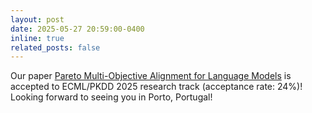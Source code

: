 ```yaml
---
layout: post
date: 2025-05-27 20:59:00-0400
inline: true
related_posts: false
---
```


Our paper [Pareto Multi-Objective Alignment for Language Models](https://ecmlpkdd-storage.s3.eu-central-1.amazonaws.com/preprints/2025/research/preprint_ecml_pkdd_2025_research_141.pdf) is accepted to ECML/PKDD 2025 research track (acceptance rate: 24%)! Looking forward to seeing you in Porto, Portugal!
